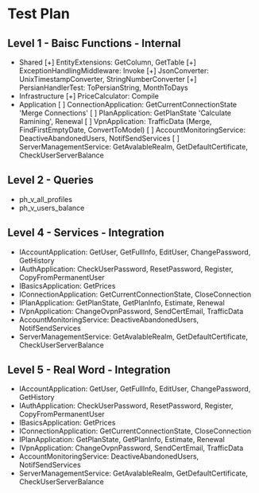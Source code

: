 # Test Plan

## Level 1 - Baisc Functions - Internal

- Shared
	[+] EntityExtensions: GetColumn, GetTable
	[+] ExceptionHandlingMiddleware: Invoke
	[+] JsonConverter: UnixTimestampConverter, StringNumberConverter
	[+] PersianHandlerTest: ToPersianString, MonthToDays
- Infrastructure
	[+] PriceCalculator: Compile
- Application
	[ ] ConnectionApplication: GetCurrentConnectionState 'Merge Connections'
	[ ] PlanApplication: GetPlanState 'Calculate Ramining', Renewal
	[ ] VpnApplication: TrafficData (Merge, FindFirstEmptyDate, ConvertToModel)
	[ ] AccountMonitoringService: DeactiveAbandonedUsers, NotifSendServices
	[ ] ServerManagementService: GetAvalableRealm, GetDefaultCertificate, CheckUserServerBalance

## Level 2 - Queries

- ph_v_all_profiles
- ph_v_users_balance

## Level 4 - Services - Integration

- IAccountApplication: GetUser, GetFullInfo, EditUser, ChangePassword, GetHistory
- IAuthApplication: CheckUserPassword, ResetPassword, Register, CopyFromPermanentUser
- IBasicsApplication: GetPrices
- IConnectionApplication: GetCurrentConnectionState, CloseConnection
- IPlanApplication: GetPlanState, GetPlanInfo, Estimate, Renewal
- IVpnApplication: ChangeOvpnPassword, SendCertEmail, TrafficData
- AccountMonitoringService: DeactiveAbandonedUsers, NotifSendServices
- ServerManagementService: GetAvalableRealm, GetDefaultCertificate, CheckUserServerBalance

## Level 5 - Real Word - Integration

- IAccountApplication: GetUser, GetFullInfo, EditUser, ChangePassword, GetHistory
- IAuthApplication: CheckUserPassword, ResetPassword, Register, CopyFromPermanentUser
- IBasicsApplication: GetPrices
- IConnectionApplication: GetCurrentConnectionState, CloseConnection
- IPlanApplication: GetPlanState, GetPlanInfo, Estimate, Renewal
- IVpnApplication: ChangeOvpnPassword, SendCertEmail, TrafficData
- AccountMonitoringService: DeactiveAbandonedUsers, NotifSendServices
- ServerManagementService: GetAvalableRealm, GetDefaultCertificate, CheckUserServerBalance
